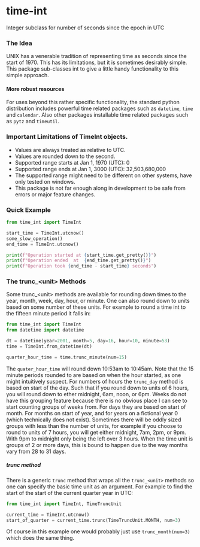 # time-int
Integer subclass for number of seconds since the epoch in UTC

### The Idea
UNIX has a venerable tradition of representing time as seconds since the
start of 1970. This has its limitations, but it is sometimes desirably
simple. This package sub-classes int to give a little handy functionality
to this simple approach.

#### More robust resources
For uses beyond this rather specific functionality, the standard python
distribution includes powerful time related packages such as `datetime`,
`time` and `calendar`. Also other packages installable time related
packages such as `pytz` and `timeutil`.

### Important Limitations of TimeInt objects.
* Values are always treated as relative to UTC.
* Values are rounded down to the second.
* Supported range starts at Jan 1, 1970 (UTC): 0
* Supported range ends at Jan 1, 3000 (UTC): 32,503,680,000
* The supported range might need to be different on other systems, have only tested on windows.
* This package is not far enough along in development to be safe from errors or major feature changes.

### Quick Example
```python
from time_int import TimeInt

start_time = TimeInt.utcnow()
some_slow_operation()
end_time = TimeInt.utcnow()

print(f"Operation started at {start_time.get_pretty()}")
print(f"Operation ended  at  {end_time.get_pretty()}")
print(f"Operation took {end_time - start_time} seconds")
```

### The trunc_\<unit\> Methods
Some trunc_\<unit\> methods are available for rounding down times to the
year, month, week, day, hour, or minute. One can also round down to units based
on some number of these units. For example to round a time int to the fifteen
minute period it falls in:
```python
from time_int import TimeInt
from datetime import datetime

dt = datetime(year=2001, month=5, day=16, hour=10, minute=53)
time = TimeInt.from_datetime(dt)

quarter_hour_time = time.trunc_minute(num=15)
``` 
The `quater_hour_time` will round down 10:53am to 10:45am.
Note that the 15 minute periods rounded to are based on when the hour started, as
one might intuitively suspect. For numbers of hours the `trunc_day` method is based
on start of the day. Such that if you round down to units of 6 hours, you will round
down to ether midnight, 6am, noon, or 6pm. Weeks do not have this grouping feature because
there is no obvious place I can see to start counting groups of weeks from. For
days they are based on start of month. For months on start of year, and for years
on a fictional year 0 (which technically does not exist). Sometimes there will be
oddly sized groups with less than the number of units, for example if you choose to
round to units of 7 hours, you will get either midnight, 7am, 2pm, or 9pm. With 9pm
to midnight only being the left over 3 hours. When the time unit is groups of 2 or
more days, this is bound to happen due to the way months vary from 28 to 31 days.

##### trunc method
There is a generic `trunc` method that wraps all the `trunc_<unit>` methods so
one can specify the basic time unit as an argument. For example to find the start
of the start of the current quarter year in UTC:

```python
from time_int import TimeInt, TimeTruncUnit

current_time = TimeInt.utcnow()
start_of_quarter = current_time.trunc(TimeTruncUnit.MONTH, num=3)
```
Of course in this example one would probably just use `trunc_month(num=3)` which
does the same thing.




